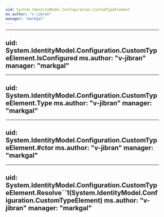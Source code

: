 ```yaml
---
uid: System.IdentityModel.Configuration.CustomTypeElement
ms.author: "v-jibran"
manager: "markgal"
---
```


---
uid: System.IdentityModel.Configuration.CustomTypeElement.IsConfigured
ms.author: "v-jibran"
manager: "markgal"
---

---
uid: System.IdentityModel.Configuration.CustomTypeElement.Type
ms.author: "v-jibran"
manager: "markgal"
---

---
uid: System.IdentityModel.Configuration.CustomTypeElement.#ctor
ms.author: "v-jibran"
manager: "markgal"
---

---
uid: System.IdentityModel.Configuration.CustomTypeElement.Resolve``1(System.IdentityModel.Configuration.CustomTypeElement)
ms.author: "v-jibran"
manager: "markgal"
---
